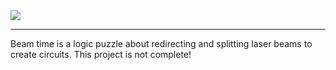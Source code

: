 <img src="https://github.com/user-attachments/assets/09fc2eec-8357-485d-b490-ead37e88843f" align="center" />

---

Beam time is a logic puzzle about redirecting and splitting laser beams to create circuits.
This project is not complete!
